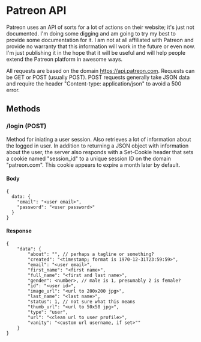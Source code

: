 # Patreon API
Patreon uses an API of sorts for a lot of actions on their website; it's just not documented. I'm doing some digging and am going to try my best to provide some documentation for it. I am not at all affiliated with Patreon and provide no warranty that this information will work in the future or even now. I'm just publishing it in the hope that it will be useful and will help people extend the Patreon platform in awesome ways.

All requests are based on the domain https://api.patreon.com. Requests can be GET or POST (usually POST). POST requests generally take JSON data and require the header "Content-type: application/json" to avoid a 500 error.

## Methods

### /login (POST)

Method for iniating a user session. Also retrieves a lot of information about the logged in user. In addition to returning a JSON object with information about the user, the server also responds with a Set-Cookie header that sets a cookie named "session_id" to a unique session ID on the domain "patreon.com". This cookie appears to expire a month later by default.

#### Body
```
{
  data: {
    "email": "<user email>",
    "password": "<user password>"
  }
}
```
#### Response
```
{
    "data": {
        "about": "", // perhaps a tagline or something?
        "created": "<timestamp; format is 1970-12-31T23:59:59>",
        "email": "<user email>",
        "first_name": "<first name>",
        "full_name": "<first and last name>",
        "gender": <number>, // male is 1, presumably 2 is female?
        "id": "<user id>",
        "image_url": "<url to 200x200 jpg>",
        "last_name": "<last name>",
        "status": 1, // not sure what this means
        "thumb_url": "<url to 50x50 jpg>",
        "type": "user",
        "url": "<clean url to user profile>",
        "vanity": "<custom url username, if set>""
    }
}
```